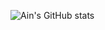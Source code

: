 ![Ain's GitHub stats](https://github-readme-stats.vercel.app/api?username=Ain1204&show_icons=true&theme=radical)
